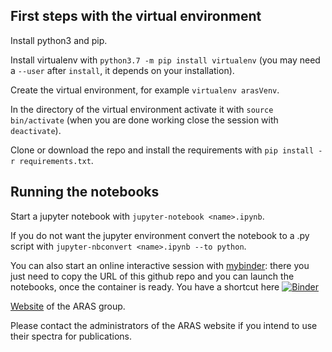 ## First steps with the virtual environment

Install python3 and pip.

Install virtualenv with `python3.7 -m pip install virtualenv` (you may need a `--user` after `install`, it depends on your installation).

Create the virtual environment, for example `virtualenv arasVenv`.

In the directory of the virtual environment activate it with `source bin/activate` (when you are done working close the session with `deactivate`).

Clone or download the repo and install the requirements with `pip install -r requirements.txt`.

## Running the notebooks

Start a jupyter notebook  with `jupyter-notebook <name>.ipynb`.

If you do not want the jupyter environment convert the notebook to a .py script with `jupyter-nbconvert <name>.ipynb --to python`.

You can also start an online interactive session with [mybinder](https://mybinder.org/): there you just need to copy the URL of this github repo and you can launch the notebooks, once the container is ready. You have a shortcut here [![Binder](https://mybinder.org/badge_logo.svg)](https://mybinder.org/v2/gh/ivandga/ArasSpectraNotebooks/master)

[Website](http://www.astrosurf.com/aras/) of the ARAS group.

Please contact the administrators of the ARAS website if you intend to use their spectra for publications.

